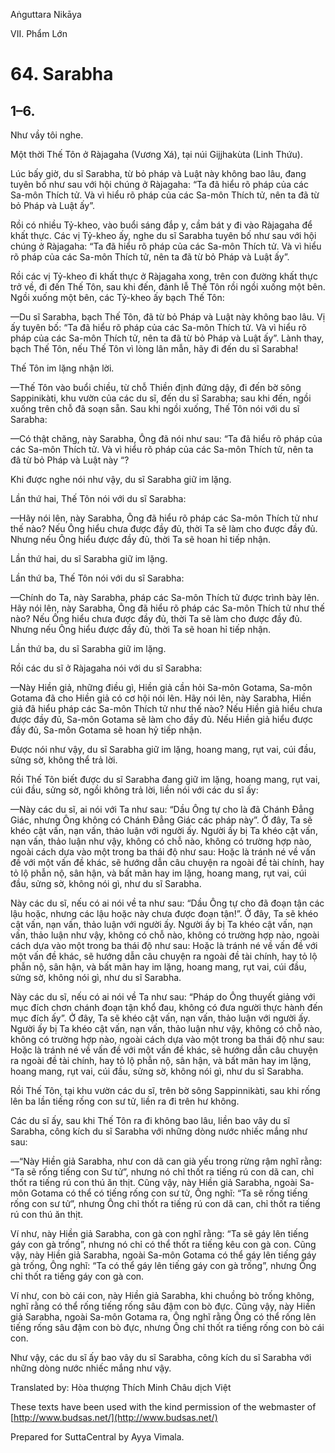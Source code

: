  

Aṅguttara Nikāya

VII. Phẩm Lớn

# 64\. Sarabha

## 1–6.

Như vầy tôi nghe.

Một thời Thế Tôn ở Ràjagaha (Vương Xá), tại núi Gijjhakùta (Linh Thứu).

Lúc bấy giờ, du sĩ Sarabha, từ bỏ pháp và Luật này không bao lâu, đang tuyên bố như sau với hội chúng ở Ràjagaha: “Ta đã hiểu rõ pháp của các Sa-môn Thích tử. Và vì hiểu rõ pháp của các Sa-môn Thích tử, nên ta đã từ bỏ Pháp và Luật ấy”.

Rồi có nhiều Tỷ-kheo, vào buổi sáng đắp y, cầm bát y đi vào Ràjagaha để khất thực. Các vị Tỷ-kheo ấy, nghe du sĩ Sarabha tuyên bố như sau với hội chúng ở Ràjagaha: “Ta đã hiểu rõ pháp của các Sa-môn Thích tử. Và vì hiểu rõ pháp của các Sa-môn Thích tử, nên ta đã từ bỏ Pháp và Luật ấy”.

Rồi các vị Tỷ-kheo đi khất thực ở Ràjagaha xong, trên con đường khất thực trở về, đi đến Thế Tôn, sau khi đến, đảnh lễ Thế Tôn rồi ngồi xuống một bên. Ngồi xuống một bên, các Tỷ-kheo ấy bạch Thế Tôn:

—Du sĩ Sarabha, bạch Thế Tôn, đã từ bỏ Pháp và Luật này không bao lâu. Vị ấy tuyên bố: “Ta đã hiểu rõ pháp của các Sa-môn Thích tử. Và vì hiểu rõ pháp của các Sa-môn Thích tử, nên ta đã từ bỏ Pháp và Luật ấy”. Lành thay, bạch Thế Tôn, nếu Thế Tôn vì lòng lân mẫn, hãy đi đến du sĩ Sarabha!

Thế Tôn im lặng nhận lời.

—Thế Tôn vào buổi chiều, từ chỗ Thiền định đứng dậy, đi đến bờ sông Sappinikàti, khu vườn của các du sĩ, đến du sĩ Sarabha; sau khi đến, ngồi xuống trên chỗ đã soạn sẵn. Sau khi ngồi xuống, Thế Tôn nói với du sĩ Sarabha:

—Có thật chăng, này Sarabha, Ông đã nói như sau: “Ta đã hiểu rõ pháp của các Sa-môn Thích tử. Và vì hiểu rõ pháp của các Sa-môn Thích tử, nên ta đã từ bỏ Pháp và Luật này “?

Khi được nghe nói như vậy, du sĩ Sarabha giữ im lặng.

Lần thứ hai, Thế Tôn nói với du sĩ Sarabha:

—Hãy nói lên, này Sarabha, Ông đã hiểu rõ pháp các Sa-môn Thích tử như thế nào? Nếu Ông hiểu chưa được đầy đủ, thời Ta sẽ làm cho được đầy đủ. Nhưng nếu Ông hiểu được đầy đủ, thời Ta sẽ hoan hỉ tiếp nhận.

Lần thứ hai, du sĩ Sarabha giữ im lặng.

Lần thứ ba, Thế Tôn nói với du sĩ Sarabha:

—Chính do Ta, này Sarabha, pháp các Sa-môn Thích tử được trình bày lên. Hãy nói lên, này Sarabha, Ông đã hiểu rõ pháp các Sa-môn Thích tử như thế nào? Nếu Ông hiểu chưa được đầy đủ, thời Ta sẽ làm cho được đầy đủ. Nhưng nếu Ông hiểu được đầy đủ, thời Ta sẽ hoan hỉ tiếp nhận.

Lần thứ ba, du sĩ Sarabha giữ im lặng.

Rồi các du sĩ ở Ràjagaha nói với du sĩ Sarabha:

—Này Hiền giả, những điều gì, Hiền giả cần hỏi Sa-môn Gotama, Sa-môn Gotama đã cho Hiền giả có cơ hội nói lên. Hãy nói lên, này Sarabha, Hiền giả đã hiểu pháp các Sa-môn Thích tử như thế nào? Nếu Hiền giả hiểu chưa được đầy đủ, Sa-môn Gotama sẽ làm cho đầy đủ. Nếu Hiền giả hiểu được đầy đủ, Sa-môn Gotama sẽ hoan hỷ tiếp nhận.

Ðược nói như vậy, du sĩ Sarabha giữ im lặng, hoang mang, rụt vai, cúi đầu, sửng sờ, không thể trả lời.

Rồi Thế Tôn biết được du sĩ Sarabha đang giữ im lặng, hoang mang, rụt vai, cúi đầu, sửng sờ, ngồi không trả lời, liền nói với các du sĩ ấy:

—Này các du sĩ, ai nói với Ta như sau: “Dầu Ông tự cho là đã Chánh Ðẳng Giác, nhưng Ông không có Chánh Ðẳng Giác các pháp này”. Ở đây, Ta sẽ khéo cật vấn, nạn vấn, thảo luận với người ấy. Người ấy bị Ta khéo cật vấn, nạn vấn, thảo luận như vậy, không có chỗ nào, không có trường hợp nào, ngoài cách dựa vào một trong ba thái độ như sau: Hoặc là tránh né về vấn đề với một vấn đề khác, sẽ hướng dẫn câu chuyện ra ngoài đề tài chính, hay tỏ lộ phẫn nộ, sân hận, và bất mãn hay im lặng, hoang mang, rụt vai, cúi đầu, sửng sờ, không nói gì, như du sĩ Sarabha.

Này các du sĩ, nếu có ai nói về ta như sau: “Dầu Ông tự cho đã đoạn tận các lậu hoặc, nhưng các lậu hoặc này chưa được đoạn tận!”. Ở đây, Ta sẽ khéo cật vấn, nạn vấn, thảo luận với người ấy. Người ấy bị Ta khéo cật vấn, nạn vấn, thảo luận như vậy, không có chỗ nào, không có trường hợp nào, ngoài cách dựa vào một trong ba thái độ như sau: Hoặc là tránh né về vấn đề với một vấn đề khác, sẽ hướng dẫn câu chuyện ra ngoài đề tài chính, hay tỏ lộ phẫn nộ, sân hận, và bất mãn hay im lặng, hoang mang, rụt vai, cúi đầu, sửng sờ, không nói gì, như du sĩ Sarabha.

Này các du sĩ, nếu có ai nói về Ta như sau: “Pháp do Ông thuyết giảng với mục đích chơn chánh đoạn tận khổ đau, không có đưa người thực hành đến mục đích ấy”. Ở đây, Ta sẽ khéo cật vấn, nạn vấn, thảo luận với người ấy. Người ấy bị Ta khéo cật vấn, nạn vấn, thảo luận như vậy, không có chỗ nào, không có trường hợp nào, ngoài cách dựa vào một trong ba thái độ như sau: Hoặc là tránh né về vấn đề với một vấn đề khác, sẽ hướng dẫn câu chuyện ra ngoài đề tài chính, hay tỏ lộ phẫn nộ, sân hận, và bất mãn hay im lặng, hoang mang, rụt vai, cúi đầu, sửng sờ, không nói gì, như du sĩ Sarabha.

Rồi Thế Tôn, tại khu vườn các du sĩ, trên bờ sông Sappinnikàti, sau khi rống lên ba lần tiếng rống con sư tử, liền ra đi trên hư không.

Các du sĩ ấy, sau khi Thế Tôn ra đi không bao lâu, liền bao vây du sĩ Sarabha, công kích du sĩ Sarabha với những dòng nước nhiếc mắng như sau:

—“Này Hiền giả Sarabha, như con dã can già yếu trong rừng rậm nghĩ rằng: “Ta sẽ rống tiếng con Sư tử”, nhưng nó chỉ thốt ra tiếng rú con dã can, chỉ thốt ra tiếng rú con thú ăn thịt. Cũng vậy, này Hiền giả Sarabha, ngoài Sa-môn Gotama có thể có tiếng rống con sư tử, Ông nghĩ: “Ta sẽ rống tiếng rống con sư tử”, nhưng Ông chỉ thốt ra tiếng rú con dã can, chỉ thốt ra tiếng rú con thú ăn thịt.

Ví như, này Hiền giả Sarabha, con gà con nghĩ rằng: “Ta sẽ gáy lên tiếng gáy con gà trống”, nhưng nó chỉ có thể thốt ra tiếng kêu con gà con. Cũng vậy, này Hiền giả Sarabha, ngoài Sa-môn Gotama có thể gáy lên tiếng gáy gà trống, Ông nghĩ: “Ta có thể gáy lên tiếng gáy con gà trống”, nhưng Ông chỉ thốt ra tiếng gáy con gà con.

Ví như, con bò cái con, này Hiền giả Sarabha, khi chuồng bò trống không, nghĩ rằng có thể rống tiếng rống sâu đậm con bò đực. Cũng vậy, này Hiền giả Sarabha, ngoài Sa-môn Gotama ra, Ông nghĩ rằng Ông có thể rống lên tiếng rống sâu đậm con bò đực, nhưng Ông chỉ thốt ra tiếng rống con bò cái con.

Như vậy, các du sĩ ấy bao vây du sĩ Sarabha, công kích du sĩ Sarabha với những dòng nước nhiếc mắng như vậy.

Translated by: Hòa thượng Thích Minh Châu dịch Việt

These texts have been used with the kind permission of the webmaster of [http://www.budsas.net/](http://www.budsas.net/)

Prepared for SuttaCentral by Ayya Vimala.